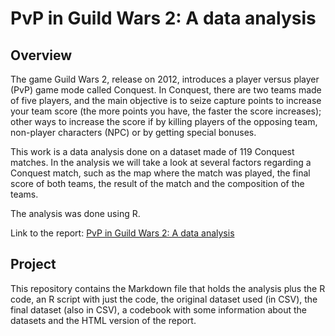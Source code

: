 # PvP in Guild Wars 2: A data analysis

## Overview

The game Guild Wars 2, release on 2012, introduces a player versus player (PvP)
game mode called Conquest. In Conquest, there are two teams made of five players,
and the main objective is to seize capture points to increase your team score
(the more points you have, the faster the score increases); other ways to increase
the score if by killing players of the opposing team, non-player characters (NPC)
or by getting special bonuses.

This work is a data analysis done on a dataset made of 119 Conquest matches. In
the analysis we will take a look at several factors regarding a Conquest match,
such as the map where the match was played, the final score of both teams, the result
of the match and the composition of the teams.

The analysis was done using R.

Link to the report: [PvP in Guild Wars 2: A data analysis](http://juandes.github.io/GW2PvPAnalysis/docs/gw2_pvp_analysis)

## Project

This repository contains the Markdown file that holds the analysis plus the R code, an R script with just the code, the original dataset used (in CSV), the final dataset (also in CSV), a codebook with some information about the datasets and the HTML version of the report.
